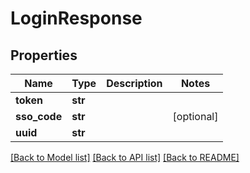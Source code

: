 # LoginResponse

## Properties
Name | Type | Description | Notes
------------ | ------------- | ------------- | -------------
**token** | **str** |  | 
**sso_code** | **str** |  | [optional] 
**uuid** | **str** |  | 

[[Back to Model list]](../README.md#documentation-for-models) [[Back to API list]](../README.md#documentation-for-api-endpoints) [[Back to README]](../README.md)


